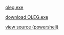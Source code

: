 [oleg.exe](https://github.com/user-attachments/assets/2a878e35-1d63-4aba-9b42-f4a668487da5)

[download OLEG.exe](https://github.com/Xx-hackerman-xX/oleg.exe/raw/refs/heads/main/OLEG.exe)

[view source (powershell)](https://github.com/Xx-hackerman-xX/oleg.exe/blob/main/oleg.exe.ps1)
